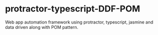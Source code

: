 # protractor-typescript-DDF-POM
Web app automation framework using protractor, typescript, jasmine and data driven along with POM pattern.
